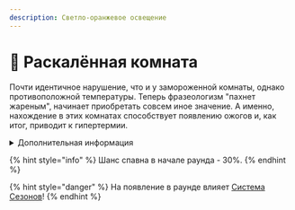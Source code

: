 ```yaml
---
description: Светло-оранжевое освещение
---
```


# 🥵 Раскалённая комната

Почти идентичное нарушение, что и у замороженной комнаты, однако противоположной температуры. Теперь фразеологизм "пахнет жареным", начинает приобретать совсем иное значение. А именно, нахождение в этих комнатах способствует появлению ожогов и, как итог, приводит к гипертермии.

<details>

<summary>Дополнительная информация</summary>

* Со временем комната теряет теплоту, из-за чего в ней становится безопаснее.
* Эффект гипотермии не даёт жаре нанести повреждения.

</details>

{% hint style="info" %}
Шанс спавна в начале раунда - 30%.
{% endhint %}

{% hint style="danger" %}
На появление в раунде влияет [Система Сезонов](../server-systems/seasons-system.md)!
{% endhint %}
